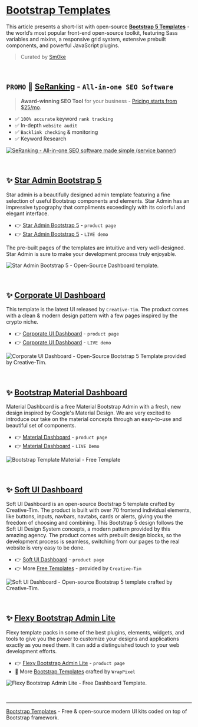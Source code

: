 # [Bootstrap Templates](https://www.admin-dashboards.com/bootstrap-5-templates/)

This article presents a short-list with open-source **[Bootstrap 5 Templates](https://www.admin-dashboards.com/bootstrap-5-templates/)** - the world’s most popular front-end open-source toolkit, featuring Sass variables and mixins, a responsive grid system, extensive prebuilt components, and powerful JavaScript plugins. 

> Curated by [Sm0ke](https://twitter.com/Sm0keDev)

<br />

## `PROMO` 🚀 [SeRanking](https://seranking.com/?ga=2230964&source=link) - `All-in-one SEO Software`

> **Award-winning SEO Tool** for your business - [Pricing starts from $25/mo](https://seranking.com/subscription.html?ga=2230964&source=link).

- ✅ `100% accurate` keyword `rank tracking`
- ✅ In-depth `website audit`
- ✅ `Backlink checking` & monitoring
- ✅ Keyword Research

[![SeRanking - All-in-one SEO software made simple (service banner)](https://user-images.githubusercontent.com/51854817/212999126-2534c0d9-2237-4979-a5d2-b3fe30c3a05d.jpg)](https://seranking.com/?ga=2230964&source=link)

<br />

## ✨ [Star Admin Bootstrap 5](https://www.bootstrapdash.com/product/star-admin-free?ref=23)

Star admin is a beautifully designed admin template featuring a fine selection of useful Bootstrap components and elements. Star Admin has an impressive typography that compliments exceedingly with its colorful and elegant interface.

- 👉 [Star Admin Bootstrap 5](https://www.bootstrapdash.com/product/star-admin-free?ref=23) - `product page`
- 👉 [Star Admin Bootstrap 5](https://www.bootstrapdash.com/demo/star-admin2-free/template/?ref=23) - `LIVE demo`

The pre-built pages of the templates are intuitive and very well-designed. Star Admin is sure to make your development process truly enjoyable.

![Star Admin Bootstrap 5 - Open-Source Dashboard template.](https://dev-to-uploads.s3.amazonaws.com/uploads/articles/v7gwrxq6wqepn9sp3zni.png) 

<br />

## ✨ [Corporate UI Dashboard](https://www.creative-tim.com/product/corporate-ui-dashboard?AFFILIATE=128200)

This template is the latest UI released by `Creative-Tim`. The product comes with a clean & modern design pattern with a few pages inspired by the crypto niche. 

- 👉 [Corporate UI Dashboard](https://www.creative-tim.com/product/corporate-ui-dashboard?AFFILIATE=128200) - `product page`
- 👉 [Corporate UI Dashboard](https://demos.creative-tim.com/corporate-ui-dashboard/pages/dashboard.html?AFFILIATE=128200) - `LIVE demo` 

![Corporate UI Dashboard - Open-Source Bootstrap 5 Template provided by Creative-Tim.](https://dev-to-uploads.s3.amazonaws.com/uploads/articles/mvxrch4cof44sxol1bu1.png) 

<br />

## ✨ [Bootstrap Material Dashboard](https://www.creative-tim.com/product/material-dashboard?AFFILIATE=128200) 

Material Dashboard is a free Material Bootstrap Admin with a fresh, new design inspired by Google's Material Design. We are very excited to introduce our take on the material concepts through an easy-to-use and beautiful set of components. 

- 👉 [Material Dashboard](https://www.creative-tim.com/product/material-dashboard?AFFILIATE=128200) - `product page`
- 👉 [Material Dashboard](https://demos.creative-tim.com/material-dashboard/pages/dashboard.html?AFFILIATE=128200) - `LIVE Demo`
 
![Bootstrap Template Material - Free Template](https://dev-to-uploads.s3.amazonaws.com/uploads/articles/cfpku1oz9kkrn996niem.png)

<br />

## ✨ [Soft UI Dashboard](https://bit.ly/2Q1uIfK)

Soft UI Dashboard is an open-source Bootstrap 5 template crafted by Creative-Tim. The product is built with over 70 frontend individual elements, like buttons, inputs, navbars, navtabs, cards or alerts, giving you the freedom of choosing and combining. This Bootstrap 5 design follows the Soft UI Design System concepts, a modern pattern provided by this amazing agency. The product comes with prebuilt design blocks, so the development process is seamless, switching from our pages to the real website is very easy to be done.

- 👉 [Soft UI Dashboard](https://bit.ly/2Q1uIfK) - `product page`
- 👉 More [Free Templates](https://bit.ly/3wd5D25) - provided by `Creative-Tim`


![Soft UI Dashboard - Open-source Bootstrap 5 template crafted by Creative-Tim.](https://dev-to-uploads.s3.amazonaws.com/uploads/articles/gaescwq40mhh8zq62qxu.png)

<br />

## ✨ [Flexy Bootstrap Admin Lite](https://www.wrappixel.com/templates/flexy-admin-lite/?ref=157)

Flexy template packs in some of the best plugins, elements, widgets, and tools to give you the power to customize your designs and applications exactly as you need them. It can add a distinguished touch to your web development efforts.

- 👉 [Flexy Bootstrap Admin Lite](https://www.wrappixel.com/templates/flexy-admin-lite/?ref=157) - `product page`
- 🎁 More [Bootstrap Templates](https://www.wrappixel.com/templates/category/dashboard-templates/?ref=157) crafted by `WrapPixel`

![Flexy Bootstrap Admin Lite - Free Dashboard Template.](https://dev-to-uploads.s3.amazonaws.com/uploads/articles/mydv8bd5m7cak473sizp.png) 

<br />

---
[Bootstrap Templates](https://dev.to/sm0ke/bootstrap-templates-open-source-and-free-63e) - Free & open-source modern UI kits coded on top of Bootstrap framework. 


